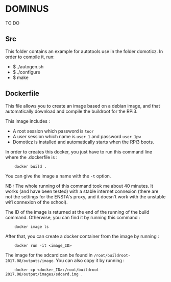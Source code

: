 # DOMINUS

TO DO

## Src

This folder contains an example for autotools use in the folder domoticz.
In order to compile it, run:

- $ ./autogen.sh
- $ ./configure
- $ make


## Dockerfile

This file allows you to create an image based on a debian image, and that automatically download and compile the buildroot for the RPi3.

This image includes :
* A root session which password is `toor`
* A user session which name is `user_1` and password `user_1pw`
* Domoticz is installed and automatically starts when the RPi3 boots.

In order to creates this docker, you just have to run this command line where the .dockerfile is :

		docker build .

You can give the image a name with the `-t` option.

NB : The whole running of this command took me about 40 minutes. It works (and have been tested) with a stable internet connexion (there are not the settings for the ENSTA's proxy, and it doesn't work with the unstable wifi connexion of the school).


The ID of the image is returned at the end of the running of the build command. Otherwise, you can find it by running this command :

		docker image ls

After that, you can create a docker container from the image by running :

		docker run -it <image_ID> 

The image for the sdcard can be found in `/root/buildroot-2017.08/outputs/image`. 
You can also copy it by running :

		docker cp <docker_ID>:/root/buildroot-2017.08/output/images/sdcard.img .


